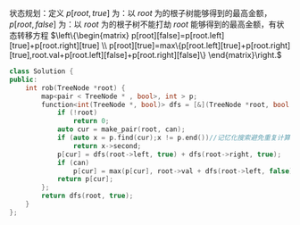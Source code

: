 状态规划：定义 $p[root,true]$ 为：以 $root$ 为的根子树能够得到的最高金额， $p[root,false]$ 为：以 $root$ 为的根子树不能打劫 $root$ 能够得到的最高金额，有状态转移方程 $\left\{\begin{matrix}
p[root][false]=p[root.left][true]+p[root.right][true] \\
p[root][true]=max\{p[root.left][true]+p[root.right][true],root.val+p[root.left][false]+p[root.right][false]\}
\end{matrix}\right.$

```cpp
class Solution {
public:
    int rob(TreeNode *root) {
        map<pair < TreeNode * , bool>, int > p;
        function<int(TreeNode *, bool)> dfs = [&](TreeNode *root, bool can) {
            if (!root)
                return 0;
            auto cur = make_pair(root, can);
            if (auto x = p.find(cur);x != p.end())//记忆化搜索避免重复计算
                return x->second;
            p[cur] = dfs(root->left, true) + dfs(root->right, true);
            if (can)
                p[cur] = max(p[cur], root->val + dfs(root->left, false) + dfs(root->right, false));
            return p[cur];
        };
        return dfs(root, true);
    }
};
```
<!--stackedit_data:
eyJoaXN0b3J5IjpbLTM0MjYxMzQwLC0yMDg4NzQ2NjEyLC0xNT
AzNDEyMDI5LC04Mzc2NTE3NDYsLTUyNzc5NTQ1NCwtODM4MDMz
ODkwLC0xOTIyOTYzMTcwLDEyMzcyOTIxODUsMTc3NjAxMTEwMy
w4MzMxODE4OTcsMTg1NjgyODI5MV19
-->